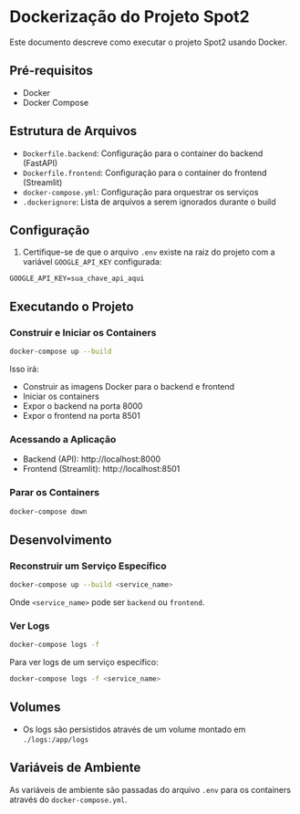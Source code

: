 # Dockerização do Projeto Spot2

Este documento descreve como executar o projeto Spot2 usando Docker.

## Pré-requisitos

- Docker
- Docker Compose

## Estrutura de Arquivos

- `Dockerfile.backend`: Configuração para o container do backend (FastAPI)
- `Dockerfile.frontend`: Configuração para o container do frontend (Streamlit)
- `docker-compose.yml`: Configuração para orquestrar os serviços
- `.dockerignore`: Lista de arquivos a serem ignorados durante o build

## Configuração

1. Certifique-se de que o arquivo `.env` existe na raiz do projeto com a variável `GOOGLE_API_KEY` configurada:

```
GOOGLE_API_KEY=sua_chave_api_aqui
```

## Executando o Projeto

### Construir e Iniciar os Containers

```bash
docker-compose up --build
```

Isso irá:
- Construir as imagens Docker para o backend e frontend
- Iniciar os containers
- Expor o backend na porta 8000
- Expor o frontend na porta 8501

### Acessando a Aplicação

- Backend (API): http://localhost:8000
- Frontend (Streamlit): http://localhost:8501

### Parar os Containers

```bash
docker-compose down
```

## Desenvolvimento

### Reconstruir um Serviço Específico

```bash
docker-compose up --build <service_name>
```

Onde `<service_name>` pode ser `backend` ou `frontend`.

### Ver Logs

```bash
docker-compose logs -f
```

Para ver logs de um serviço específico:

```bash
docker-compose logs -f <service_name>
```

## Volumes

- Os logs são persistidos através de um volume montado em `./logs:/app/logs`

## Variáveis de Ambiente

As variáveis de ambiente são passadas do arquivo `.env` para os containers através do `docker-compose.yml`. 